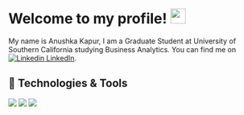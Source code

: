

<!--
**anushkakapur/anushkakapur** is a ✨ _special_ ✨ repository because its `README.md` (this file) appears on your GitHub profile.

Here are some ideas to get you started:

- 🔭 I’m currently working on ...
- 🌱 I’m currently learning ...
- 👯 I’m looking to collaborate on ...
- 🤔 I’m looking for help with ...
- 💬 Ask me about ...
- 📫 How to reach me: ...
- 😄 Pronouns: ...
- ⚡ Fun fact: ...
<!-- Actual text -->
# Welcome to my profile! <img src="https://raw.githubusercontent.com/MartinHeinz/MartinHeinz/master/wave.gif" width="30px">
My name is Anushka Kapur, I am a Graduate Student at University of Southern California studying Business Analytics. You can find me on [![Linkedin](https://i.stack.imgur.com/gVE0j.png) LinkedIn](https://www.linkedin.com/in/anushkakapur/).

## 🔧 Technologies & Tools
![](https://img.shields.io/badge/Code-Python-informational?style=flat&logo=python&logoColor=white&color=2bbc8a)
![](https://img.shields.io/badge/Tools-PostgreSQL-informational?style=flat&logo=postgresql&logoColor=white&color=2bbc8a)
![](https://img.shields.io/badge/Tools-R-informational?style=flat&logo=postgresql&logoColor=white&color=2bbc8a)




